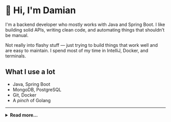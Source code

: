 # 👋 Hi, I'm Damian

I'm a backend developer who mostly works with Java and Spring Boot. I like building solid APIs, writing clean code, and automating things that shouldn’t be manual.

Not really into flashy stuff — just trying to build things that work well and are easy to maintain. I spend most of my time in IntelliJ, Docker, and terminals.

## What I use a lot

- Java, Spring Boot
- MongoDB, PostgreSQL
- Git, Docker
- A _pinch_ of Golang

---

<details>
<summary><b>Read more...</b></summary>

---

I'll be using this section to store links to repositories and tools frequently used in personal projects. For summary of my GitHub projects please visit https://malczuuu.github.io/.

## Libraries

- [**`problem4j`**](https://github.com/malczuuu/problem4j): Java library that handles RFC 7807 ([`problem4j-core`](https://github.com/malczuuu/problem4j-core), [`problem4j-jackson`](https://github.com/malczuuu/problem4j-jackson), [`problem4j-spring-web`](https://github.com/malczuuu/problem4j-spring-web)).
- [**`pytemple`**](https://github.com/malczuuu/pytemple): Python library for simple formatted text generation based on template.

## Docker Compose Prototypes

- [**`composes`**](https://github.com/malczuuu/composes)

## Gists

- [How to Add Unstaged Changes to an Older Commit](https://gist.github.com/malczuuu/25c0719ff685b3b803f8d234201a3f7f)
</details>
